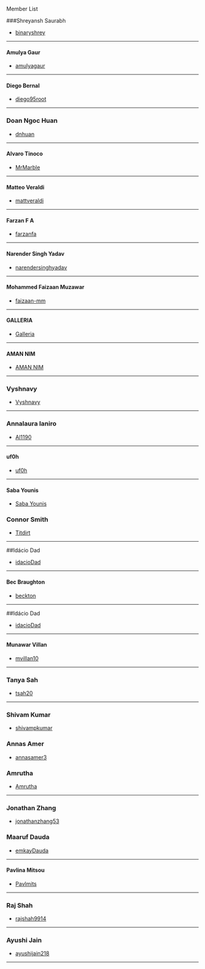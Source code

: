 ﻿Member List
 
###Shreyansh Saurabh
- [binaryshrey](https://github.com/binaryshrey)
---
#### Amulya Gaur
- [amulyagaur](https://github.com/amulyagaur)
---

#### Diego Bernal
- [diego95root](https://github.com/diego95root)
---

### Doan Ngoc Huan
- [dnhuan](https://github.com/dnhuan)
---

#### Alvaro Tinoco
- [MrMarble](https://github.com/MrMarble)
---

#### Matteo Veraldi
- [mattveraldi](https://github.com/mattveraldi)
---

#### Farzan F A
- [farzanfa](https://github.com/Farzanfa)
---
#### Narender Singh Yadav
- [narendersinghyadav](https://github.com/narendersinghyadav)
---

#### Mohammed Faizaan Muzawar
- [faizaan-mm](https://github.com/faizaan-mm)
---

#### GALLERIA
- [Galleria](https://github.com/Galleria)
---

#### AMAN NIM
- [AMAN NIM](https://github.com/AmanNim98)
---

### Vyshnavy
- [Vyshnavy](https://github.com/vyshnavy)
---

### Annalaura Ianiro
- [Al1190](https://github.com/al1190)
---

#### uf0h
- [uf0h](https://github.com/uf0h)
---

#### Saba Younis
- [Saba Younis](https://github.com/sabayounis)


### Connor Smith
- [Titdirt](https://github.com/titdirt)
---


##Idácio Dad
- [idacioDad](https://github.com/idacioDad)
---

#### Bec Braughton
- [beckton](https://github.com/beckton)
---
##Idácio Dad
- [idacioDad](https://github.com/idacioDad)
---
#### Munawar Villan
- [mvillan10](https://github.com/mvillan10)
---


### Tanya Sah
- [tsah20](https://github.com/tsah20)
---

### Shivam Kumar
- [shivampkumar](https://github.com/shivampkumar)


### Annas Amer
- [annasamer3](https://github.com/annasamer3)


### Amrutha
- [Amrutha](https://github.com/amrutha3)
---



### Jonathan Zhang
- [jonathanzhang53](https://github.com/jonathanzhang53)

### Maaruf Dauda
- [emkayDauda](https://github.com/emkayDauda)

---

#### Pavlina Mitsou
- [Pavlmits](https://github.com/Pavlmits)
---


### Raj Shah
- [rajshah9914](https://github.com/rajshah9914)
---


### Ayushi Jain
- [ayushijain218](https://github.com/ayushijain218)
---

